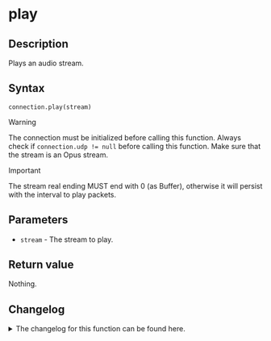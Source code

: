 # play 

## Description

Plays an audio stream.

## Syntax

```
connection.play(stream)
```

> [!WARNING]  
> The connection must be initialized before calling this function. Always check if `connection.udp != null` before calling this function. Make sure that the stream is an Opus stream.

> [!IMPORTANT]
> The stream real ending MUST end with 0 (as Buffer), otherwise it will persist with the interval to play packets.

## Parameters

- `stream` - The stream to play.

## Return value

Nothing.

## Changelog
<details>

<summary>The changelog for this function can be found here.</summary>

### 1.0.0

- Initial implementation

### 2.0.0

- Requires the stream to end with 0 (as Buffer) to stop playing.

### 2.0.1

- Instead of requiring the stream to end with 0, it now requires the stream to emit the `end` event when it finished buffering.

### 2.0.2

- Due to incompabilities with Node.js with `end` event, now it was renamed to `finishBuffering`.

</details>
